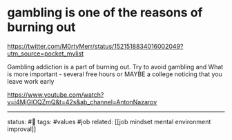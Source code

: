 # gambling is one of the reasons of burning out
https://twitter.com/M0rtyMerr/status/1521518834016002049?utm_source=pocket_mylist

Gambling addiction is a part of burning out. Try to avoid gambling and 
What is more important - several free hours or MAYBE a college noticing that you leave work early


https://www.youtube.com/watch?v=i4MjGlOQZmQ&t=42s&ab_channel=AntonNazarov



---
status: #🌱
tags: #values #job
related: [[job mindset mental environment improval]]